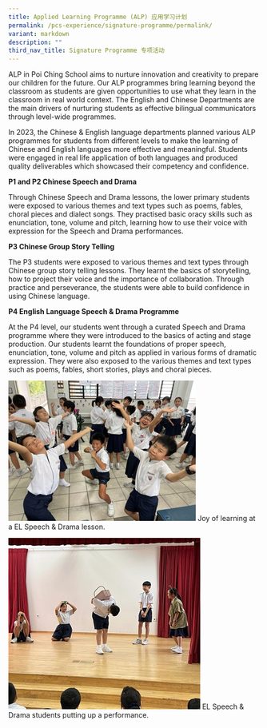```yaml
---
title: Applied Learning Programme (ALP) 应用学习计划
permalink: /pcs-experience/signature-programme/permalink/
variant: markdown
description: ""
third_nav_title: Signature Programme 专项活动
---
```

ALP in Poi Ching School aims to nurture innovation and creativity to prepare our children for the future. Our ALP programmes bring learning beyond the classroom as students are given opportunities to use what they learn in the classroom in real world context. The English and Chinese Departments are the main drivers of nurturing students as effective bilingual communicators through level-wide programmes.

In 2023, the Chinese & English language departments planned various ALP programmes for students from different levels to make the learning of Chinese and English languages more effective and meaningful. Students were engaged in real life application of both languages and produced quality deliverables which showcased their competency and confidence.

**P1 and P2 Chinese Speech and Drama**

Through Chinese Speech and Drama lessons, the lower primary students were exposed to various themes and text types such as poems, fables, choral pieces and dialect songs. They practised basic oracy skills such as enunciation, tone, volume and pitch, learning how to use their voice with expression for the Speech and Drama performances. 

**P3 Chinese Group Story Telling**

The P3 students were exposed to various themes and text types through Chinese group story telling lessons. They learnt the basics of storytelling, how to project their voice and the importance of collaboration. Through practice and perseverance, the students were able to build confidence in using Chinese language.

**P4 English Language Speech & Drama Programme**

At the P4 level, our students went through a curated Speech and Drama programme where they were introduced to the basics of acting and stage production. Our students learnt the foundations of proper speech, enunciation, tone, volume and pitch as applied in various forms of dramatic expression. They were also exposed to the various themes and text types such as poems, fables, short stories, plays and choral pieces.

![](/images/ALP_2023_website.jpg)
Joy of learning at a EL Speech & Drama lesson.

![](/images/ALP_2023_website_2.jpg)
EL Speech & Drama students putting up a performance.




